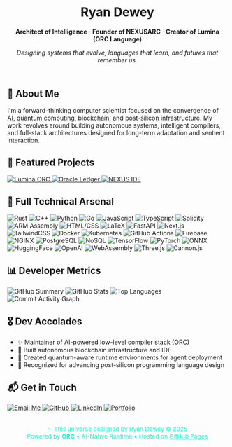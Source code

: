 <div class="container">
  <header style="text-align: center;">
    <h1>Ryan Dewey</h1>
    <p><strong>Architect of Intelligence</strong> · <strong>Founder of NEXUSARC</strong> · <strong>Creator of Lumina (ORC Language)</strong></p>
    <p><em>Designing systems that evolve, languages that learn, and futures that remember us.</em></p>
  </header>

  <section>
    <h2>🧠 About Me</h2>
    <p>I'm a forward-thinking computer scientist focused on the convergence of AI, quantum computing, blockchain, and post-silicon infrastructure. My work revolves around building autonomous systems, intelligent compilers, and full-stack architectures designed for long-term adaptation and sentient interaction.</p>
  </section>

  <section>
    <h2>📂 Featured Projects</h2>
    <div class="tools">
      <a href="https://github.com/RyanMDewey/ORC" target="_blank">
        <img src="https://img.shields.io/badge/Lumina_ORC-Language-00ffcc?style=flat-square&logo=code&logoColor=white" alt="Lumina ORC">
      </a>
      <a href="https://github.com/RyanMDewey/oracle-ledger" target="_blank">
        <img src="https://img.shields.io/badge/Oracle_Ledger-AI%20Chain-00ffcc?style=flat-square&logo=ethereum&logoColor=white" alt="Oracle Ledger">
      </a>
      <a href="https://github.com/RyanMDewey/nexus-ide" target="_blank">
        <img src="https://img.shields.io/badge/NEXUS_IDE-AI_Editor-ff00cc?style=flat-square&logo=visualstudiocode&logoColor=white" alt="NEXUS IDE">
      </a>
    </div>
  </section>

  <section>
    <h2>🧰 Full Technical Arsenal</h2>
    <div class="skills">
      <img src="https://img.shields.io/badge/Rust-Low%20Level-000000?style=flat-square&logo=rust&logoColor=white" alt="Rust">
      <img src="https://img.shields.io/badge/C++-Performance-00599C?style=flat-square&logo=c%2B%2B&logoColor=white" alt="C++">
      <img src="https://img.shields.io/badge/Python-Scripting-3670A0?style=flat-square&logo=python&logoColor=white" alt="Python">
      <img src="https://img.shields.io/badge/Go-Concurrency-00ADD8?style=flat-square&logo=go&logoColor=white" alt="Go">
      <img src="https://img.shields.io/badge/JavaScript-Frontend-F7DF1E?style=flat-square&logo=javascript&logoColor=black" alt="JavaScript">
      <img src="https://img.shields.io/badge/TypeScript-Strict-3178C6?style=flat-square&logo=typescript&logoColor=white" alt="TypeScript">
      <img src="https://img.shields.io/badge/Solidity-Web3-363636?style=flat-square&logo=ethereum&logoColor=white" alt="Solidity">
      <img src="https://img.shields.io/badge/ARM%20Assembly-BareMetal-ff0044?style=flat-square" alt="ARM Assembly">
      <img src="https://img.shields.io/badge/HTML%2FCSS-Structure-E34F26?style=flat-square&logo=html5&logoColor=white" alt="HTML/CSS">
      <img src="https://img.shields.io/badge/LaTeX-Academic-008080?style=flat-square&logo=latex&logoColor=white" alt="LaTeX">
      <img src="https://img.shields.io/badge/FastAPI-Lightweight-009688?style=flat-square" alt="FastAPI">
      <img src="https://img.shields.io/badge/Next.js-SSR-000000?style=flat-square&logo=next.js&logoColor=white" alt="Next.js">
      <img src="https://img.shields.io/badge/TailwindCSS-Utility-38B2AC?style=flat-square&logo=tailwindcss&logoColor=white" alt="TailwindCSS">
      <img src="https://img.shields.io/badge/Docker-Containers-2496ED?style=flat-square&logo=docker&logoColor=white" alt="Docker">
      <img src="https://img.shields.io/badge/Kubernetes-Orchestration-326CE5?style=flat-square&logo=kubernetes&logoColor=white" alt="Kubernetes">
      <img src="https://img.shields.io/badge/GitHub%20Actions-CI/CD-2088FF?style=flat-square&logo=githubactions&logoColor=white" alt="GitHub Actions">
      <img src="https://img.shields.io/badge/Firebase-Realtime-FFCA28?style=flat-square&logo=firebase&logoColor=black" alt="Firebase">
      <img src="https://img.shields.io/badge/NGINX-ReverseProxy-009639?style=flat-square&logo=nginx&logoColor=white" alt="NGINX">
      <img src="https://img.shields.io/badge/PostgreSQL-Relational-4169E1?style=flat-square&logo=postgresql&logoColor=white" alt="PostgreSQL">
      <img src="https://img.shields.io/badge/NoSQL-Databases-4DB33D?style=flat-square" alt="NoSQL">
      <img src="https://img.shields.io/badge/TensorFlow-AI-FF6F00?style=flat-square&logo=tensorflow&logoColor=white" alt="TensorFlow">
      <img src="https://img.shields.io/badge/PyTorch-DeepLearning-EE4C2C?style=flat-square&logo=pytorch&logoColor=white" alt="PyTorch">
      <img src="https://img.shields.io/badge/ONNX-ModelInterop-005CED?style=flat-square&logo=onnx&logoColor=white" alt="ONNX">
      <img src="https://img.shields.io/badge/HuggingFace-NLP-FFD21F?style=flat-square&logo=huggingface&logoColor=black" alt="HuggingFace">
      <img src="https://img.shields.io/badge/OpenAI-GPT-412991?style=flat-square&logo=openai&logoColor=white" alt="OpenAI">
      <img src="https://img.shields.io/badge/WebAssembly-WASM-654FF0?style=flat-square&logo=webassembly&logoColor=white" alt="WebAssembly">
      <img src="https://img.shields.io/badge/Three.js-3DGraphics-000000?style=flat-square&logo=three.js&logoColor=white" alt="Three.js">
      <img src="https://img.shields.io/badge/Cannon.js-Physics-6A0DAD?style=flat-square" alt="Cannon.js">
    </div>

  </section>

  <section>
    <h2>📊 Developer Metrics</h2>
    <div class="developer-metrics">
      <img src="https://github-profile-summary-cards.vercel.app/api/cards/profile-details?username=RyanMDewey&theme=tokyonight" alt="GitHub Summary">
      <img src="https://github-readme-stats.vercel.app/api?username=RyanMDewey&show_icons=true&theme=tokyonight" alt="GitHub Stats">
      <img src="https://github-readme-stats.vercel.app/api/top-langs/?username=RyanMDewey&layout=compact&theme=tokyonight" alt="Top Languages">
      <img src="https://github-readme-activity-graph.vercel.app/graph?username=RyanMDewey&theme=tokyo-night&hide_border=true&custom_title=My+Daily+Dev+Flow" alt="Commit Activity Graph">
    </div>
  </section>

  <section>
    <h2>🎖️ Dev Accolades</h2>
    <ul>
      <li>✨ Maintainer of AI-powered low-level compiler stack (ORC)</li>
      <li>🚀 Built autonomous blockchain infrastructure and IDE</li>
      <li>🧠 Created quantum-aware runtime environments for agent deployment</li>
      <li>📜 Recognized for advancing post-silicon programming language design</li>
    </ul>
  </section>

  <section>
    <h2>📬 Get in Touch</h2>
    <div class="tools" style="justify-content: center;">
      <a href="mailto:ryanmichaeldewey@gmail.com" target="_blank">
        <img src="https://img.shields.io/badge/Email-ryanmichaeldewey@gmail.com-00ffcc?style=flat-square&logo=gmail&logoColor=white" alt="Email Me">
      </a>
      <a href="https://github.com/RyanMDewey" target="_blank">
        <img src="https://img.shields.io/badge/GitHub-RyanMDewey-181717?style=flat-square&logo=github&logoColor=white" alt="GitHub">
      </a>
      <a href="https://www.linkedin.com/in/ryan-dewey-b486a11ab/" target="_blank">
        <img src="https://img.shields.io/badge/LinkedIn-Ryan%20Dewey-0077B5?style=flat-square&logo=linkedin&logoColor=white" alt="LinkedIn">
      </a>
      <a href="https://ryanmdewey.github.io" target="_blank">
        <img src="https://img.shields.io/badge/Portfolio-RyanMDewey.github.io-00ffcc?style=flat-square&logo=internetexplorer&logoColor=white" alt="Portfolio">
      </a>
    </div>
    <div style="margin-top: 2rem; font-size: 0.85rem; text-align: center; color: #00ffcc;">
      ✨ This universe designed by Ryan Dewey © 2025<br>
      Powered by <strong>ORC</strong> • AI-Native Runtime • Hosted on <a href="https://pages.github.com/" target="_blank" style="color:#00ffcc">GitHub Pages</a>
    </div>
  </section>
</div>
